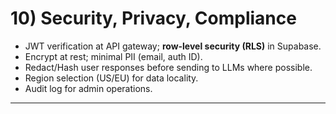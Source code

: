 # 10) Security, Privacy, Compliance

- JWT verification at API gateway; **row-level security (RLS)** in Supabase.
- Encrypt at rest; minimal PII (email, auth ID).
- Redact/Hash user responses before sending to LLMs where possible.
- Region selection (US/EU) for data locality.
- Audit log for admin operations.

---
